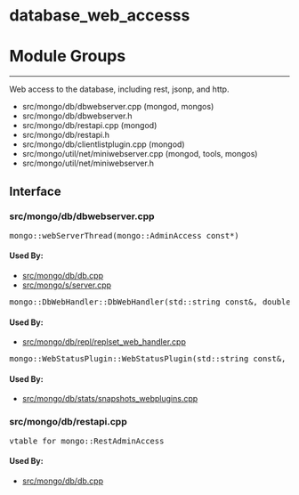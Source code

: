 # database\_web\_accesss

# Module Groups

-------------

Web access to the database, including rest, jsonp, and http.

- src/mongo/db/dbwebserver.cpp   (mongod, mongos)
- src/mongo/db/dbwebserver.h
- src/mongo/db/restapi.cpp   (mongod)
- src/mongo/db/restapi.h
- src/mongo/db/clientlistplugin.cpp   (mongod)
- src/mongo/util/net/miniwebserver.cpp   (mongod, tools, mongos)
- src/mongo/util/net/miniwebserver.h

## Interface
### src/mongo/db/dbwebserver.cpp
<pre>mongo::webServerThread(mongo::AdminAccess const*)</pre>
#### Used By:
- [src/mongo/db/db.cpp](../mongos\_and\_mongod\_mains)
- [src/mongo/s/server.cpp](../mongos\_and\_mongod\_mains)

<pre>mongo::DbWebHandler::DbWebHandler(std::string const&, double, bool)</pre>
#### Used By:
- [src/mongo/db/repl/replset\_web\_handler.cpp](../replication)

<pre>mongo::WebStatusPlugin::WebStatusPlugin(std::string const&, double, std::string const&)</pre>
#### Used By:
- [src/mongo/db/stats/snapshots\_webplugins.cpp](../utilities)
### src/mongo/db/restapi.cpp
<pre>vtable for mongo::RestAdminAccess</pre>
#### Used By:
- [src/mongo/db/db.cpp](../mongos\_and\_mongod\_mains)

